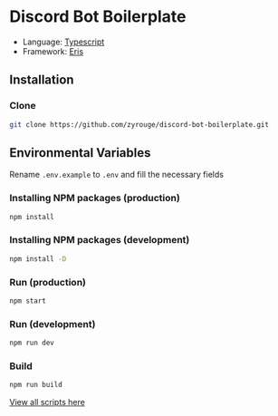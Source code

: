 # Discord Bot Boilerplate

-   Language: [Typescript](https://www.typescriptlang.org/)
-   Framework: [Eris](http://npmjs.com/package/eris)

## Installation

### Clone

```bash
git clone https://github.com/zyrouge/discord-bot-boilerplate.git
```

## Environmental Variables

Rename `.env.example` to `.env` and fill the necessary fields

### Installing NPM packages (production)

```bash
npm install
```

### Installing NPM packages (development)

```bash
npm install -D
```

### Run (production)

```bash
npm start
```

### Run (development)

```bash
npm run dev
```

### Build

```bash
npm run build
```

[View all scripts here](./package.json)
